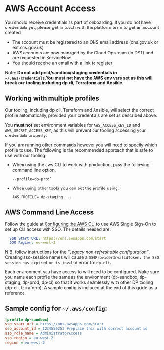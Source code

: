 # AWS Account Access

You should receive credentials as part of onboarding. If you do not have credentials yet, please get in touch with the platform team to get an account created

* The account must be registered to an ONS email address (ons.gov.uk or ext.ons.gov.uk)
* AWS accounts are now managed by the Cloud Ops team (in DST) and are requested in ServiceNow
* You should receive an email with a link to register

Note: **Do not add prod/sandbox/staging credentials in `~/.aws/credentials`.You must not have the AWS env vars set as this will break our tooling including dp cli, Terraform and Ansible.**

## Working with multiple profiles

Our tooling, including dp cli, Terraform and Ansible, will select the correct profile automatically, provided your credentials are set as described above.

You **must not** set environment variables for `AWS_ACCESS_KEY_ID` and `AWS_SECRET_ACCESS_KEY`, as this will prevent our tooling accessing your credentials properly.

If you are running other commands however you will need to specify which profile to use. The following is the recommended approach that is safe to use with our tooling:

* When using the aws CLI to work with production, pass the following command line option.

   ```shell
   --profile=dp-prod`
   ```

* When using other tools you can set the profile using:

   ```shell
   AWS_PROFILE= dp-staging ...
   ```

## AWS Command Line Access

Follow the guide at [Configuring the AWS CLI](https://docs.aws.amazon.com/cli/latest/userguide/cli-configure-sso.html) to use AWS Single Sign-On to set up CLI access with SSO. The details needed are:

```yaml
  SSO Start URL: https://ons.awsapps.com/start
  SSO Region: eu-west-2
```

N.B. follow instructions for the _"Legacy non-refreshable configuration"_. Creating sso-session names will cause a `SSOProviderInvalidToken: the SSO session has expired or is invalid` error for `dp-cli`.

Each environment you have access to will need to be configured. Make sure you name each profile the same as the environment (dp-sandbox, dp-staging, dp-prod, dp-ci) so that it works seamlessly with other DP tooling (dp-cli, terraform). A sample config is included at the end of this guide as a reference.

## Sample config for `~/.aws/config`:

```ini
[profile dp-sandbox]
sso_start_url = https://ons.awsapps.com/start
sso_account_id = 1234556253 #replace this with correct account id
sso_role_name = AdministratorAccess
sso_region = eu-west-2
region = eu-west-2
```
